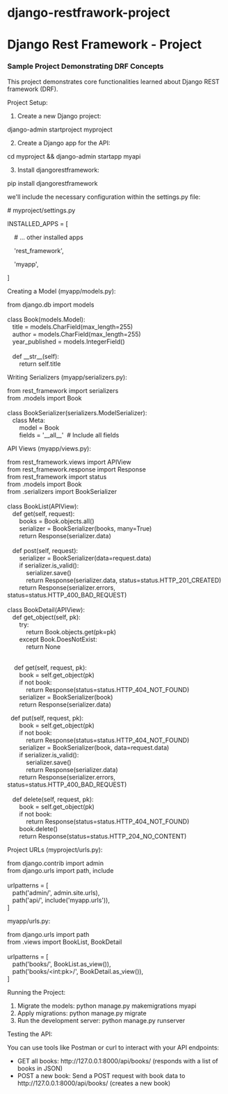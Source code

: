 # django-restfrawork-project
<html><head><meta content="text/html; charset=UTF-8" http-equiv="content-type"></head><body class="c24 doc-content"><h1 class="c7" id="h.8kx49keo3wcf"><span>Django Rest Framework - Project</span></h1><h3 class="c15" id="h.7x1pdxk2qye"><span class="c18 c26">Sample Project Demonstrating DRF Concepts</span></h3><p class="c2"><span class="c14">This project demonstrates core functionalities learned about Django REST framework (DRF).</span></p><p class="c2 c8"><span class="c6"></span></p><p class="c2"><span class="c6">Project Setup:</span></p><ol class="c23 lst-kix_list_1-0 start" start="1"><li class="c5 li-bullet-0"><span class="c14">Create a new Django project: </span></li></ol><p class="c7 c22"><span class="c14">django-admin startproject myproject</span></p><p class="c7 c8 c22"><span class="c14"></span></p><ol class="c23 lst-kix_list_1-0" start="2"><li class="c5 li-bullet-0"><span class="c14">Create a Django app for the API: </span></li></ol><p class="c7 c22"><span class="c14">cd myproject &amp;&amp; django-admin startapp myapi</span></p><p class="c7 c8 c22"><span class="c14"></span></p><ol class="c23 lst-kix_list_1-0" start="3"><li class="c5 li-bullet-0"><span class="c14">Install djangorestframework: </span></li></ol><p class="c7 c22"><span class="c14">pip install djangorestframework</span></p><p class="c15"><span class="c12 c17">we&#39;ll include the necessary configuration within the </span><span class="c25">settings.py</span><span class="c18 c17 c12">&nbsp;file:</span></p><p class="c15"><span class="c18 c17 c12"># myproject/settings.py</span></p><p class="c15"><span class="c16">INSTALLED_APPS = [</span></p><p class="c15"><span class="c16">&nbsp; &nbsp; # ... other installed apps</span></p><p class="c15"><span class="c16">&nbsp; &nbsp; &#39;rest_framework&#39;, &nbsp; </span></p><p class="c15"><span class="c16">&nbsp; &nbsp; &#39;myapp&#39;,</span></p><p class="c15"><span class="c16">]</span></p><p class="c15 c8"><span class="c17 c12 c18"></span></p><p class="c15"><span class="c12">Creating a Model (myapp/models.py):</span></p><p class="c7 c8"><span class="c10"></span></p><p class="c7"><span class="c0">from</span><span class="c1">&nbsp;django.</span><span class="c4">db </span><span class="c0">import</span><span class="c4">&nbsp;models<br><br></span><span class="c0">class</span><span class="c1">&nbsp;</span><span class="c3">Book(models.Model):</span><span class="c4"><br> &nbsp; &nbsp;title = models.CharField(max_length=</span><span class="c20">255</span><span class="c4">)<br> &nbsp; &nbsp;author = models.CharField(max_length=</span><span class="c20">255</span><span class="c4">)<br> &nbsp; &nbsp;year_published</span><span class="c1">&nbsp;= models.IntegerField()<br><br> &nbsp; &nbsp;</span><span class="c0">def</span><span class="c4">&nbsp;</span><span class="c3">__str__</span><span class="c4">(self):</span><span class="c1"><br> &nbsp; &nbsp; &nbsp; &nbsp;</span><span class="c0">return</span><span class="c21 c1">&nbsp;self.title<br></span></p><p class="c2 c8"><span class="c6"></span></p><p class="c2"><span class="c12">Writing Serializers (myapp/serializers.py):</span></p><p class="c7 c8"><span class="c10"></span></p><p class="c7"><span class="c0">from</span><span class="c4">&nbsp;rest_framework </span><span class="c0">import</span><span class="c4">&nbsp;serializers<br></span><span class="c0">from</span><span class="c4">&nbsp;.models </span><span class="c0">import</span><span class="c4">&nbsp;Book<br><br></span><span class="c0">class</span><span class="c1">&nbsp;</span><span class="c3">BookSerializer(serializers.ModelSerializer):</span><span class="c1"><br> &nbsp; &nbsp;</span><span class="c0">class</span><span class="c1">&nbsp;</span><span class="c3">Meta:</span><span class="c4"><br> &nbsp; &nbsp; &nbsp; &nbsp;model = Book<br> &nbsp; &nbsp; &nbsp; &nbsp;fields</span><span class="c1">&nbsp;= </span><span class="c11">&#39;__all__&#39;</span><span class="c1">&nbsp; </span><span class="c27"># Include all fields</span><span class="c21 c1"><br></span></p><p class="c7 c8"><span class="c6"></span></p><p class="c7 c8"><span class="c6"></span></p><p class="c7"><span class="c6">API Views (myapp/views.py):</span></p><p class="c7 c8"><span class="c6"></span></p><p class="c7"><span class="c0">from</span><span class="c1">&nbsp;</span><span class="c4">rest_framework.views </span><span class="c0">import</span><span class="c4">&nbsp;APIView<br></span><span class="c0">from</span><span class="c4">&nbsp;rest_framework.response </span><span class="c0">import</span><span class="c4">&nbsp;Response<br></span><span class="c0">from</span><span class="c4">&nbsp;rest_framework </span><span class="c0">import</span><span class="c4">&nbsp;status<br></span><span class="c0">from</span><span class="c4">&nbsp;.models</span><span class="c1">&nbsp;</span><span class="c0">import</span><span class="c1">&nbsp;Book<br></span><span class="c0">from</span><span class="c1">&nbsp;.serializers </span><span class="c0">import</span><span class="c1">&nbsp;BookSerializer<br><br></span><span class="c0">class</span><span class="c1">&nbsp;</span><span class="c3">BookList(APIView):</span><span class="c1"><br> &nbsp; &nbsp;</span><span class="c0">def</span><span class="c1">&nbsp;</span><span class="c3">get</span><span class="c4">(self, request):<br> &nbsp; &nbsp; &nbsp; &nbsp;books = Book.objects.</span><span class="c28">all</span><span class="c4">()<br> &nbsp; &nbsp; &nbsp; &nbsp;serializer = BookSerializer(books, many=</span><span class="c20">True</span><span class="c4">)<br> &nbsp; &nbsp; &nbsp; &nbsp;</span><span class="c0">return</span><span class="c4">&nbsp;Response(serializer.data)</span><span class="c1"><br><br> &nbsp; &nbsp;</span><span class="c0">def</span><span class="c1">&nbsp;</span><span class="c3">post</span><span class="c4">(self, request):<br> &nbsp; &nbsp; &nbsp; &nbsp;serializer = BookSerializer(data=request.data)<br> &nbsp; &nbsp; &nbsp; &nbsp;</span><span class="c0">if</span><span class="c4">&nbsp;serializer.is_valid():<br> &nbsp; &nbsp; &nbsp; &nbsp; &nbsp; &nbsp;serializer.save()<br> &nbsp; &nbsp; &nbsp; &nbsp; &nbsp; &nbsp;</span><span class="c0">return</span><span class="c4">&nbsp;Response(serializer.data, status=status.HTTP_201_CREATED)<br> &nbsp; &nbsp; &nbsp; &nbsp;</span><span class="c0">return</span><span class="c4">&nbsp;Response(serializer.errors, status=status.HTTP_400_BAD_REQUEST)</span><span class="c1"><br><br></span><span class="c0">class</span><span class="c1">&nbsp;</span><span class="c3">BookDetail(APIView):</span><span class="c1"><br> &nbsp; &nbsp;</span><span class="c0">def</span><span class="c1">&nbsp;</span><span class="c3">get_object</span><span class="c4">(self, pk):</span><span class="c1"><br> &nbsp; &nbsp; &nbsp; &nbsp;</span><span class="c0">try</span><span class="c4">:<br> &nbsp; &nbsp; &nbsp; &nbsp; &nbsp; &nbsp;</span><span class="c0">return</span><span class="c4">&nbsp;Book.objects.get(pk=pk)<br> &nbsp; &nbsp; &nbsp; &nbsp;</span><span class="c0">except</span><span class="c4">&nbsp;Book.DoesNotExist:<br> &nbsp; &nbsp; &nbsp; &nbsp; &nbsp; &nbsp;</span><span class="c0">return</span><span class="c1">&nbsp;</span><span class="c20">None</span><span class="c21 c1"><br><br></span></p><p class="c7 c8"><span class="c21 c1"></span></p><p class="c7 c8"><span class="c21 c1"></span></p><p class="c7"><span class="c1">&nbsp; &nbsp; </span><span class="c0">def</span><span class="c4">&nbsp;</span><span class="c3">get</span><span class="c4">(self, request, pk):</span><span class="c1"><br> &nbsp; &nbsp; &nbsp; &nbsp;book = self.get_object(pk)<br> &nbsp; &nbsp; &nbsp; &nbsp;</span><span class="c0">if</span><span class="c1">&nbsp;</span><span class="c0">not</span><span class="c4">&nbsp;book:<br> &nbsp; &nbsp; &nbsp; &nbsp; &nbsp; &nbsp;</span><span class="c0">return</span><span class="c1">&nbsp;</span><span class="c4">Response(status=status.HTTP_404_NOT_FOUND)<br> &nbsp; &nbsp; &nbsp; &nbsp;serializer = BookSerializer(book)<br> &nbsp; &nbsp; &nbsp; &nbsp;</span><span class="c0">return</span><span class="c4">&nbsp;Response(serializer.data)</span><span class="c21 c1"><br></span></p><p class="c7"><span class="c1">&nbsp; </span><span class="c0">def</span><span class="c1">&nbsp;</span><span class="c3">put</span><span class="c4">(self, request, pk):</span><span class="c1"><br> &nbsp; &nbsp; &nbsp; &nbsp;book = self.get_object(pk)<br> &nbsp; &nbsp; &nbsp; &nbsp;</span><span class="c0">if</span><span class="c1">&nbsp;</span><span class="c0">not</span><span class="c1">&nbsp;book:<br> &nbsp; &nbsp; &nbsp; &nbsp; &nbsp; &nbsp;</span><span class="c0">return</span><span class="c1">&nbsp;Response(</span><span class="c4">status=status.HTTP_404_NOT_FOUND)<br> &nbsp; &nbsp; &nbsp; &nbsp;serializer = BookSerializer(book, data=request.data)<br> &nbsp; &nbsp; &nbsp; &nbsp;</span><span class="c0">if</span><span class="c4">&nbsp;serializer.is_valid():<br> &nbsp; &nbsp; &nbsp; &nbsp; &nbsp; &nbsp;serializer.save()<br> &nbsp; &nbsp; &nbsp; &nbsp; &nbsp; &nbsp;</span><span class="c0">return</span><span class="c4">&nbsp;Response(serializer.data)</span><span class="c1"><br> &nbsp; &nbsp; &nbsp; &nbsp;</span><span class="c0">return</span><span class="c4">&nbsp;Response(serializer.errors, status=status.HTTP_400_BAD_REQUEST)<br><br> &nbsp; &nbsp;</span><span class="c0">def</span><span class="c1">&nbsp;</span><span class="c3">delete</span><span class="c4">(self, request, pk):<br> &nbsp; &nbsp; &nbsp; &nbsp;book = self.get_object(pk)</span><span class="c1"><br> &nbsp; &nbsp; &nbsp; &nbsp;</span><span class="c0">if</span><span class="c1">&nbsp;</span><span class="c0">not</span><span class="c1">&nbsp;book:<br> &nbsp; &nbsp; &nbsp; &nbsp; &nbsp; &nbsp;</span><span class="c0">return</span><span class="c1">&nbsp;Response(status=status.HTTP_404_NOT_FOUND)<br> &nbsp; &nbsp; &nbsp; &nbsp;book.delete()<br> &nbsp; &nbsp; &nbsp; &nbsp;</span><span class="c0">return</span><span class="c1 c21">&nbsp;Response(status=status.HTTP_204_NO_CONTENT)<br></span></p><p class="c2"><span class="c12">Project URLs (myproject/urls.py):</span></p><p class="c7 c8"><span class="c10"></span></p><p class="c7"><span class="c0">from</span><span class="c4">&nbsp;django.contrib </span><span class="c0">import</span><span class="c4">&nbsp;admin<br></span><span class="c0">from</span><span class="c4">&nbsp;django.urls </span><span class="c0">import</span><span class="c4">&nbsp;path, include<br><br>urlpatterns = [<br> &nbsp; &nbsp;path(</span><span class="c11">&#39;admin/&#39;</span><span class="c4">, admin.site.urls),<br> &nbsp; &nbsp;path(</span><span class="c11">&#39;api/&#39;</span><span class="c4">, include(</span><span class="c11">&#39;myapp.urls&#39;</span><span class="c4">)),</span><span class="c21 c1"><br>]<br></span></p><p class="c2"><span class="c12">myapp/urls.py:</span></p><p class="c7 c8"><span class="c10"></span></p><p class="c7"><span class="c0">from</span><span class="c4">&nbsp;django.urls </span><span class="c0">import</span><span class="c4">&nbsp;path<br></span><span class="c0">from</span><span class="c4">&nbsp;.views </span><span class="c0">import</span><span class="c4">&nbsp;BookList, BookDetail<br><br>urlpatterns = [<br> &nbsp; &nbsp;path(</span><span class="c11">&#39;books/&#39;</span><span class="c4">, BookList.as_view()),<br> &nbsp; &nbsp;path(</span><span class="c11">&#39;books/&lt;int:pk&gt;/&#39;</span><span class="c4">,</span><span class="c21 c1">&nbsp;BookDetail.as_view()),<br>]<br></span></p><p class="c2"><span class="c6">Running the Project:</span></p><ol class="c23 lst-kix_list_2-0 start" start="1"><li class="c5 li-bullet-0"><span class="c14">Migrate the models: python manage.py makemigrations myapi</span></li><li class="c5 li-bullet-0"><span class="c14">Apply migrations: python manage.py migrate</span></li><li class="c5 li-bullet-0"><span class="c14">Run the development server: python manage.py runserver</span></li></ol><p class="c15 c8"><span class="c6"></span></p><p class="c15"><span class="c6">Testing the API:</span></p><p class="c2"><span class="c14">You can use tools like Postman or curl to interact with your API endpoints:</span></p><ul class="c23 lst-kix_list_3-0 start"><li class="c7 c19 li-bullet-0"><span class="c12">GET all books:</span><span class="c14">&nbsp;http://127.0.0.1:8000/api/books/ (responds with a list of books in JSON)</span></li><li class="c7 c19 li-bullet-0"><span class="c12">POST a new book:</span><span class="c29">&nbsp;Send a POST request with book data to http://127.0.0.1:8000/api/books/ (creates a new book)</span></li></ul></body></html>
